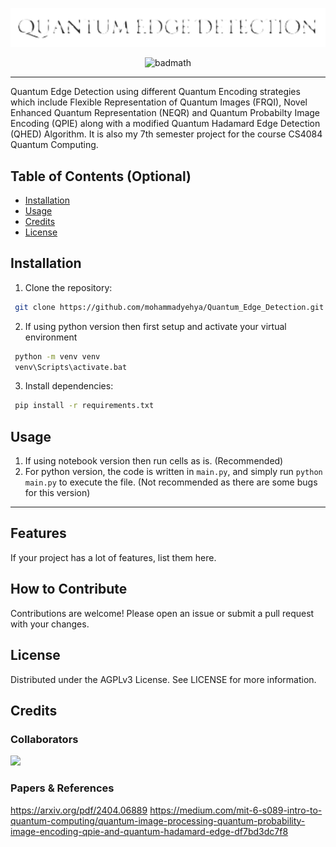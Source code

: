 <div align="center">
 
 ![Quantum_Edge_Detection](assets/images/Logo.png)
 
 ![badmath](https://img.shields.io/github/languages/top/lernantino/badmath)
 
</div>

---
Quantum Edge Detection using different Quantum Encoding strategies which include Flexible Representation of Quantum Images (FRQI), Novel Enhanced Quantum Representation (NEQR) and Quantum Probabilty Image Encoding (QPIE) along with a modified Quantum Hadamard Edge Detection (QHED) Algorithm. It is also my 7th semester project for the course CS4084 Quantum Computing.

## Table of Contents (Optional)

- [Installation](#installation)
- [Usage](#usage)
- [Credits](#credits)
- [License](#license)

## Installation

1. Clone the repository:
```bash
 git clone https://github.com/mohammadyehya/Quantum_Edge_Detection.git
```

2. If using python version then first setup and activate your virtual environment
```bash
 python -m venv venv
 venv\Scripts\activate.bat
```
3. Install dependencies:
```bash
 pip install -r requirements.txt
 ```

## Usage
1. If using notebook version then run cells as is. (Recommended)
2. For python version, the code is written in `main.py`, and simply run `python main.py` to execute the file. (Not recommended as there are some bugs for this version)
---

## Features

If your project has a lot of features, list them here.

## How to Contribute
Contributions are welcome! Please open an issue or submit a pull request with your changes.

## License
Distributed under the AGPLv3 License. See LICENSE for more information.

## Credits
### Collaborators

<a href="https://github.com/mohammadyehya/Quantum_Edge_Detection/graphs/contributors">
  <img src="https://contrib.rocks/image?repo=mohammadyehya/Quantum_Edge_Detection" />
</a>

### Papers & References

https://arxiv.org/pdf/2404.06889
https://medium.com/mit-6-s089-intro-to-quantum-computing/quantum-image-processing-quantum-probability-image-encoding-qpie-and-quantum-hadamard-edge-df7bd3dc7f8
